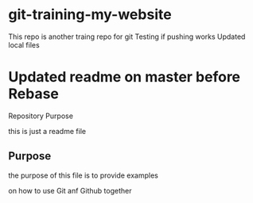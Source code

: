 # git-training-my-website
This repo is another traing repo for git
Testing if pushing works
Updated local files
# Updated readme on master before Rebase
Repository Purpose

this is just a readme file

## Purpose

the purpose of this file is to provide examples

on how to use Git anf Github together

